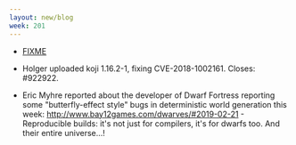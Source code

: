 ```yaml
---
layout: new/blog
week: 201
---
```


* [FIXME](https://bugs.debian.org/911356#46)

* Holger uploaded koji 1.16.2-1, fixing CVE-2018-1002161. Closes: #922922.

* Eric Myhre reported about the developer of Dwarf Fortress reporting some "butterfly-effect style" bugs in
deterministic world generation this week: http://www.bay12games.com/dwarves/#2019-02-21 - Reproducible builds: it's not just for compilers, it's for dwarfs too.  And their entire universe...!

